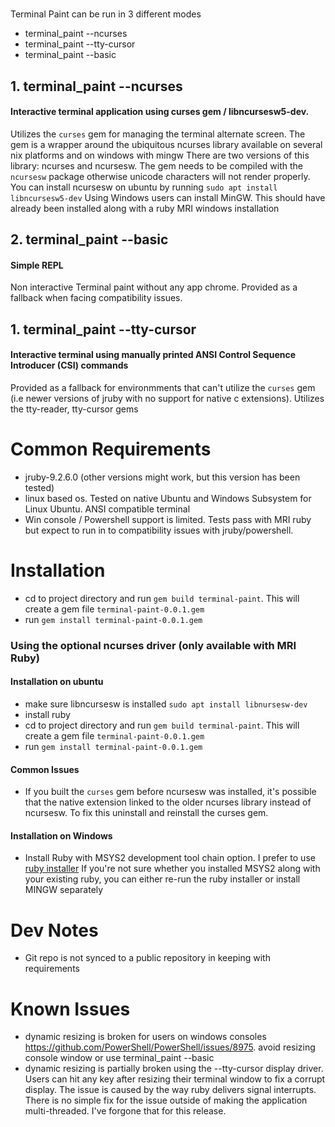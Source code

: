 # 
Terminal Paint can be run in 3 different modes
* terminal_paint --ncurses
* terminal_paint --tty-cursor
* terminal_paint --basic

## 1. terminal_paint --ncurses  
#### Interactive terminal application using curses gem / libncursesw5-dev. 
Utilizes the `curses` gem for managing the terminal alternate screen. 
The gem is a wrapper around the ubiquitous ncurses library available on several nix platforms and on windows with mingw
There are two versions of this library: ncurses and ncursesw.
The gem needs to be compiled with the `ncursesw` package otherwise unicode characters will not render properly.
You can install ncursesw on ubuntu by running `sudo apt install libncursesw5-dev`
Using
Windows users can install MinGW. This should have already been installed along with a ruby MRI windows installation  

## 2. terminal_paint --basic 
#### Simple REPL 
Non interactive Terminal paint without any app chrome. Provided as a fallback when facing compatibility issues.

## 1. terminal_paint --tty-cursor
#### Interactive terminal using manually printed ANSI Control Sequence Introducer (CSI) commands
Provided as a fallback for environmments that can't utilize the `curses` gem (i.e newer versions of jruby with no support for native c extensions). Utilizes the tty-reader, tty-cursor gems 

# Common Requirements
* jruby-9.2.6.0 (other versions might work, but this version has been tested)
* linux based os. Tested on native Ubuntu and Windows Subsystem for Linux Ubuntu. ANSI compatible terminal 
* Win console / Powershell support is limited. Tests pass with MRI ruby but expect to run in to compatibility issues with jruby/powershell.  

# Installation
* cd to project directory and run `gem build terminal-paint`. This will create a gem file `terminal-paint-0.0.1.gem`
* run `gem install terminal-paint-0.0.1.gem`

### Using the optional ncurses driver (only available with MRI Ruby)
#### Installation on ubuntu
  * make sure libncursesw is installed `sudo apt install libnursesw-dev`
  * install ruby 
  * cd to project directory and run `gem build terminal-paint`. This will create a gem file `terminal-paint-0.0.1.gem`
  * run `gem install terminal-paint-0.0.1.gem` 
#### Common Issues
  * If you built the `curses` gem before ncursesw was installed, it's possible that the native extension linked to the older ncurses library instead of ncursesw. To fix this uninstall and reinstall the curses gem. 
#### Installation on Windows
  * Install Ruby with MSYS2 development tool chain option. I prefer to use [ruby installer](https://rubyinstaller.org/)
  If you're not sure whether you installed MSYS2 along with your existing ruby, you can either re-run the ruby installer or install MINGW separately
  

# Dev Notes
- Git repo is not synced to a public repository in keeping with requirements

# Known Issues
* dynamic resizing is broken for users on windows consoles https://github.com/PowerShell/PowerShell/issues/8975.
avoid resizing console window or use terminal_paint --basic 
* dynamic resizing is partially broken using the --tty-cursor display driver. Users can hit any key after resizing their terminal window to fix a corrupt display.
The issue is caused by the way ruby delivers signal interrupts. There is no simple fix for the issue outside of making the application multi-threaded. I've forgone that for this release.
 
